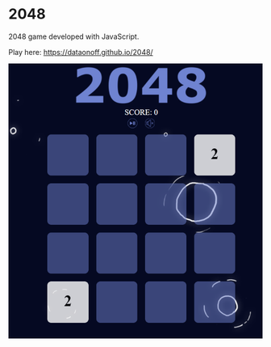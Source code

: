 # 2048
2048 game developed with JavaScript.

Play here: https://dataonoff.github.io/2048/

![Alt text](2048_cover.PNG?raw=true "Title")
